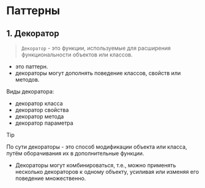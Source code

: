 # Паттерны

## 1. Декоратор

> `Декоратор` - это функции, используемые для расширения функциональности объектов или классов.

- это паттерн.
- декораторы могут дополнять поведение классов, свойств или методов.

Виды декоратора:
- декоратор класса
- декоратор свойства
- декоратор метода
- декоратор параметра


> [!TIP]
> По сути декораторы - это способ модификации объекта или класса, путём оборачивания их в дополнительные функции.

- Декораторы могут комбинироваться, т.е., можно применять несколько декораторов к одному объекту, усиливая или изменяя его поведение множественно.
